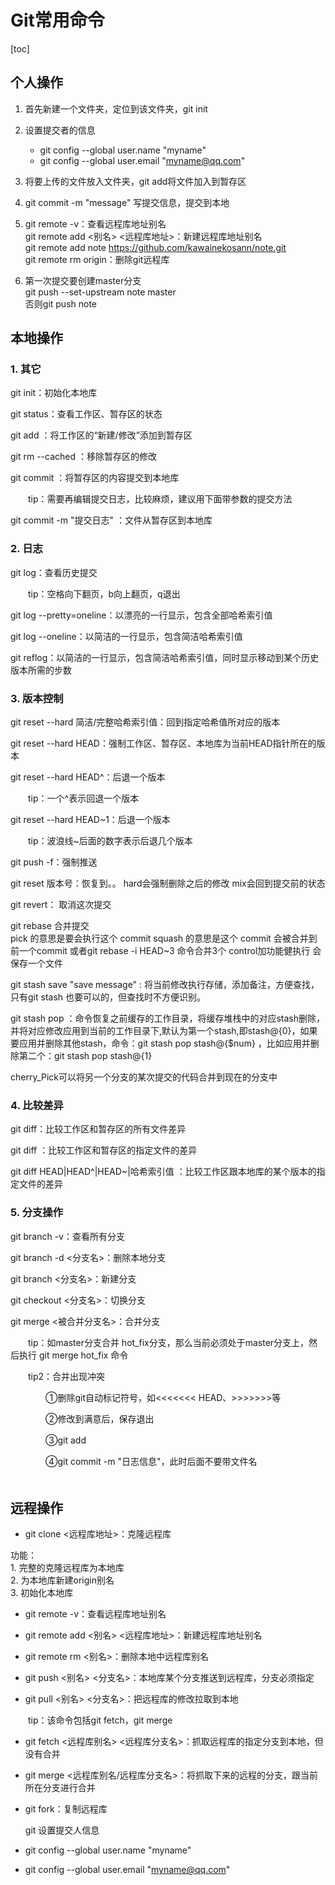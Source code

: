 # Git常用命令
[toc]

## 个人操作
1. 首先新建一个文件夹，定位到该文件夹，git init

2. 设置提交者的信息  
    - git config --global user.name "myname" 
    - git config --global user.email "myname@qq.com"
    
3. 将要上传的文件放入文件夹，git add将文件加入到暂存区

4. git commit -m "message" 写提交信息，提交到本地

5. git remote -v：查看远程库地址别名  
git remote add <别名> <远程库地址>：新建远程库地址别名  
git remote add note https://github.com/kawainekosann/note.git  
git remote rm origin：删除git远程库

6. 第一次提交要创建master分支  
    git push --set-upstream note master  
  否则git push note



## 本地操作
### 1. 其它

git init：初始化本地库

git status：查看工作区、暂存区的状态

git add <file name>：将工作区的“新建/修改”添加到暂存区

git rm --cached <file name>：移除暂存区的修改

git commit <file name>：将暂存区的内容提交到本地库

　　tip：需要再编辑提交日志，比较麻烦，建议用下面带参数的提交方法

git commit -m "提交日志" <file name>：文件从暂存区到本地库

 

### 2. 日志

git log：查看历史提交

　　tip：空格向下翻页，b向上翻页，q退出

git log --pretty=oneline：以漂亮的一行显示，包含全部哈希索引值

git log --oneline：以简洁的一行显示，包含简洁哈希索引值

git reflog：以简洁的一行显示，包含简洁哈希索引值，同时显示移动到某个历史版本所需的步数

 

### 3. 版本控制

git reset --hard 简洁/完整哈希索引值：回到指定哈希值所对应的版本

git reset --hard HEAD：强制工作区、暂存区、本地库为当前HEAD指针所在的版本

git reset --hard HEAD^：后退一个版本　　

　　tip：一个^表示回退一个版本

git reset --hard HEAD~1：后退一个版本

　　tip：波浪线~后面的数字表示后退几个版本

git push -f：强制推送

git reset 版本号：恢复到。。  hard会强制删除之后的修改  mix会回到提交前的状态

git revert： 取消这次提交

git rebase 合并提交    
pick 的意思是要会执行这个 commit
squash 的意思是这个 commit 会被合并到前一个commit
或者git rebase -i HEAD~3 命令合并3个 control加功能健执行 会保存一个文件

git stash save "save message" : 将当前修改执行存储，添加备注，方便查找，只有git stash 也要可以的，但查找时不方便识别。

git stash pop ：命令恢复之前缓存的工作目录，将缓存堆栈中的对应stash删除，并将对应修改应用到当前的工作目录下,默认为第一个stash,即stash@{0}，如果要应用并删除其他stash，命令：git stash pop stash@{$num} ，比如应用并删除第二个：git stash pop stash@{1}

cherry_Pick可以将另一个分支的某次提交的代码合并到现在的分支中
 

### 4. 比较差异

git diff：比较工作区和暂存区的所有文件差异

git diff <file name>：比较工作区和暂存区的指定文件的差异

git diff HEAD|HEAD^|HEAD~|哈希索引值 <file name>：比较工作区跟本地库的某个版本的指定文件的差异

 

### 5. 分支操作

git branch -v：查看所有分支

git branch -d <分支名>：删除本地分支

git branch <分支名>：新建分支

git checkout <分支名>：切换分支

git merge <被合并分支名>：合并分支

　　tip：如master分支合并 hot_fix分支，那么当前必须处于master分支上，然后执行 git merge hot_fix 命令

　　tip2：合并出现冲突

　　　　①删除git自动标记符号，如<<<<<<< HEAD、>>>>>>>等

　　　　②修改到满意后，保存退出

　　　　③git add <file name>

　　　　④git commit -m "日志信息"，此时后面不要带文件名  
　　　　
## 远程操作  

- git clone <远程库地址>：克隆远程库  

功能：  
    1. 完整的克隆远程库为本地库  
    2. 为本地库新建origin别名  
    3. 初始化本地库

- git remote -v：查看远程库地址别名

- git remote add <别名> <远程库地址>：新建远程库地址别名

- git remote rm <别名>：删除本地中远程库别名

- git push <别名> <分支名>：本地库某个分支推送到远程库，分支必须指定

- git pull <别名> <分支名>：把远程库的修改拉取到本地

　　tip：该命令包括git fetch，git merge

- git fetch <远程库别名> <远程库分支名>：抓取远程库的指定分支到本地，但没有合并

- git merge <远程库别名/远程库分支名>：将抓取下来的远程的分支，跟当前所在分支进行合并

- git fork：复制远程库

  git 设置提交人信息

- git config --global user.name "myname" 

- git config --global user.email "myname@qq.com"